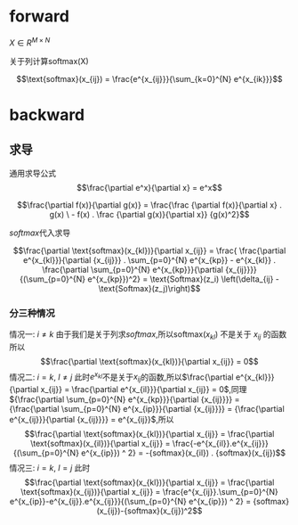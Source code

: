 # forward
$X \in {R}^{M \times N}$

关于列计算$\text{softmax(X)}$

$$\text{softmax}(x_{ij}) = \frac{e^{x_{ij}}}{\sum_{k=0}^{N} e^{x_{ik}}}$$

# backward
## 求导
通用求导公式
$$\frac{\partial e^x}{\partial x} = e^x$$

$$\frac{\partial f(x)}{\partial g(x)} = \frac{\frac {\partial f(x)}{\partial x} . g(x) \ - f(x) . \frac {\partial g(x)}{\partial x}} {g(x)^2}$$

$softmax$代入求导


$$\frac{\partial \text{softmax}(x_{kl})}{\partial x_{ij}} =  \frac{ \frac{\partial e^{x_{kl}}}{\partial {x_{ij}}} . \sum_{p=0}^{N} e^{x_{kp}} -  e^{x_{kl}} . \frac{\partial \sum_{p=0}^{N} e^{x_{kp}}}{\partial {x_{ij}}}} {(\sum_{p=0}^{N} e^{x_{kp}})^2} = \text{Softmax}(z_i) \left(\delta_{ij} - \text{Softmax}(z_j)\right)$$

### 分三种情况
情况一: $i \neq k$ 由于我们是关于列求$softmax$,所以$\text{softmax}(x_{kl})$ 不是关于 $x_{ij}$ 的函数所以 $$\frac{\partial \text{softmax}(x_{kl})}{\partial x_{ij}} = 0$$
情况二:  $i = k$, $l \neq j$ 此时$e^{x_{kl}}$不是关于${x_{ij}}$的函数,所以$\frac{\partial e^{x_{kl}}}{\partial x_{ij}} = \frac{\partial e^{x_{il}}}{\partial x_{ij}} = 0$,同理${\frac{\partial \sum_{p=0}^{N} e^{x_{kp}}}{\partial {x_{ij}}}} = {\frac{\partial \sum_{p=0}^{N} e^{x_{ip}}}{\partial {x_{ij}}}} = {\frac{\partial  e^{x_{ij}}}{\partial {x_{ij}}}} = e^{x_{ij}}$,所以
$$\frac{\partial \text{softmax}(x_{kl})}{\partial x_{ij}} = \frac{\partial \text{softmax}(x_{il})}{\partial x_{ij}} = \frac{-e^{x_{il}}.e^{x_{ij}}}{(\sum_{p=0}^{N} e^{x_{ip}}) ^ 2} = -{softmax}(x_{il}) . {softmax}(x_{ij})$$
情况三:  $i = k$, $l = j$ 此时
$$\frac{\partial \text{softmax}(x_{kl})}{\partial x_{ij}} = \frac{\partial \text{softmax}(x_{ij})}{\partial x_{ij}} = \frac{e^{x_{ij}}.\sum_{p=0}^{N} e^{x_{ip}}-e^{x_{ij}}.e^{x_{ij}}}{(\sum_{p=0}^{N} e^{x_{ip}}) ^ 2} = {softmax}(x_{ij})-{softmax}(x_{ij})^2$$